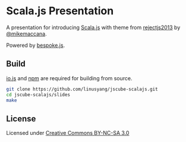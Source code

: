 Scala.js Presentation
=====

A presentation for introducing [Scala.js](http://www.scala-js.org/) with theme from [rejectjs2013](https://github.com/mikemaccana/rejectjs2013/) by [@mikemaccana](https://github.com/mikemaccana). 

Powered by [bespoke.js](http://markdalgleish.com/projects/bespoke.js).

Build
-----
[io.js](http://iojs.org/) and [npm](https://www.npmjs.com/) are required for building from source.

```bash
git clone https://github.com/linusyang/jscube-scalajs.git
cd jscube-scalajs/slides
make
```

License
-----
Licensed under [Creative Commons BY-NC-SA 3.0](http://creativecommons.org/licenses/by-nc-sa/3.0/)
